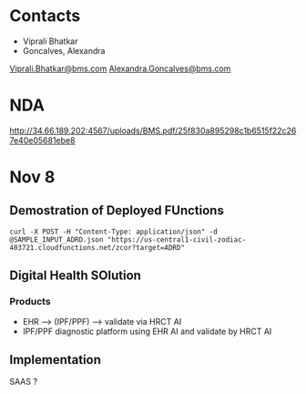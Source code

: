# Contacts
+ Viprali Bhatkar
+ Goncalves, Alexandra

Viprali.Bhatkar@bms.com
Alexandra.Goncalves@bms.com

# NDA

http://34.66.189.202:4567/uploads/BMS.pdf/25f830a895298c1b6515f22c267e40e05681ebe8

# Nov 8

## Demostration of Deployed FUnctions

```
curl -X POST -H "Content-Type: application/json" -d @SAMPLE_INPUT_ADRD.json "https://us-central1-civil-zodiac-403721.cloudfunctions.net/zcor?target=ADRD"
```

## Digital Health SOlution 

### Products

+ EHR --> (IPF/PPF) --> validate via HRCT AI
+ IPF/PPF diagnostic platform  using EHR AI and validate by HRCT AI

## Implementation

SAAS ?




